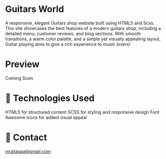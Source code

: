 <h1>Guitars World</h1>

<p>A responsive, elegant Guitars shop website built using HTML5 and Scss. This site showcases the best features of a modern guitars shop, including a detailed menu, customer reviews, and blog sections. With smooth transitions, a warm color palette, and a simple yet visually appealing layout, Guitar playing aims to give a rich experience to music lovers!</p>

<h1>Preview</h1>

<p>Coming Soon</p>

<h1>🧰 Technologies Used</h1>

HTML5 for structured content
SCSS for styling and responsive design
Font Awesome icons for added visual appeal

<h1>📧 Contact</h1>
<a href="#">mraliagaa@gmail.com</a>

